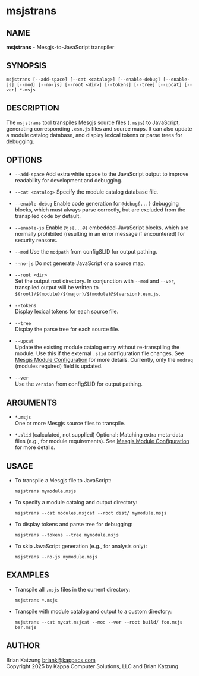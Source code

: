 # msjstrans

## NAME

**msjstrans** - Mesgjs-to-JavaScript transpiler

## SYNOPSIS

```
msjstrans [--add-space] [--cat <catalog>] [--enable-debug] [--enable-js] [--mod] [--no-js] [--root <dir>] [--tokens] [--tree] [--upcat] [--ver] *.msjs
```

## DESCRIPTION

The `msjstrans` tool transpiles Mesgjs source files (`.msjs`) to JavaScript, generating corresponding `.esm.js` files and source maps. It can also update a module catalog database, and display lexical tokens or parse trees for debugging.

## OPTIONS

- `--add-space`
  Add extra white space to the JavaScript output to improve readability for development and debugging.

- `--cat <catalog>`
  Specify the module catalog database file.

- `--enable-debug`
  Enable code generation for `@debug{...}` debugging blocks, which must always parse correctly, but are excluded from the transpiled code by default.

- `--enable-js`
  Enable `@js{...@}` embedded-JavaScript blocks, which are normally prohibited (resulting in an error message if encountered) for security reasons.

- `--mod`
  Use the `modpath` from configSLID for output pathing.

- `--no-js`
  Do not generate JavaScript or a source map.

- `--root <dir>`  
  Set the output root directory. In conjunction with `--mod` and `--ver`, transpiled output
  will be written to `${root}/${module}/${major}/${module}@${version}.esm.js`.

- `--tokens`  
  Display lexical tokens for each source file.

- `--tree`  
  Display the parse tree for each source file.

- `--upcat`  
  Update the existing module catalog entry without re-transpiling the module. Use this if the external `.slid` configuration file changes. See [Mesgjs Module Configuration](../Mesgjs-Module-Configuration.md) for more details. Currently, only the `modreq` (modules required) field is updated.

- `--ver`  
  Use the `version` from configSLID for output pathing.

## ARGUMENTS

- `*.msjs`  
  One or more Mesgjs source files to transpile.

- `*.slid` (calculated, not supplied)
  Optional: Matching extra meta-data files (e.g., for module requirements). See [Mesgjs Module Configuration](../Mesgjs-Module-Configuration.md) for more details.

## USAGE

- To transpile a Mesgjs file to JavaScript:
  ```
  msjstrans mymodule.msjs
  ```

- To specify a module catalog and output directory:
  ```
  msjstrans --cat modules.msjcat --root dist/ mymodule.msjs
  ```

- To display tokens and parse tree for debugging:
  ```
  msjstrans --tokens --tree mymodule.msjs
  ```

- To skip JavaScript generation (e.g., for analysis only):
  ```
  msjstrans --no-js mymodule.msjs
  ```

## EXAMPLES

- Transpile all `.msjs` files in the current directory:
  ```
  msjstrans *.msjs
  ```

- Transpile with module catalog and output to a custom directory:
  ```
  msjstrans --cat mycat.msjcat --mod --ver --root build/ foo.msjs bar.msjs
  ```

## AUTHOR

Brian Katzung <briank@kappacs.com>  
Copyright 2025 by Kappa Computer Solutions, LLC and Brian Katzung
